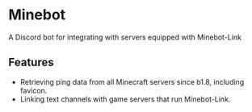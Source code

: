 # Minebot
A Discord bot for integrating with servers equipped with Minebot-Link

## Features
- Retrieving ping data from all Minecraft servers since b1.8, including favicon.
- Linking text channels with game servers that run Minebot-Link.
